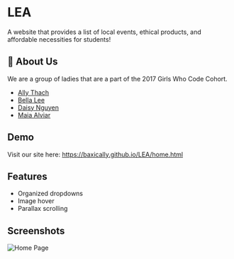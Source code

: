 # LEA
A website that provides a list of local events, ethical products, and affordable necessities for students! 


## 🚀 About Us 
We are a group of ladies that are a part of the 2017 Girls Who Code Cohort.
- [Ally Thach](https://github.com/baxically)
- [Bella Lee](https://github.com/bellalee918)
- [Daisy Nguyen](https://github.com/daisynguyen0518)
- [Maia Alviar](https://github.com/malviar)



## Demo

Visit our site here: https://baxically.github.io/LEA/home.html


## Features

- Organized dropdowns
- Image hover
- Parallax scrolling


## Screenshots
![Home Page](https://cdn.discordapp.com/attachments/814359895704469566/1191884661438300170/image.png?ex=65a71017&is=65949b17&hm=b3d079a89955ad4ebc79d3e973ee121b3b9a0e4a9d5f5842c78624e8cbac5812&)


